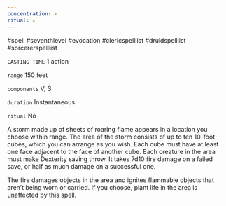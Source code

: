 ```yaml
---
concentration: 𐄂
ritual: 𐄂
---
```

#spell #seventhlevel #evocation #clericspelllist #druidspelllist #sorcererspelllist

`CASTING TIME`
1 action

`range`
150 feet

`components`
V, S

`duration`
Instantaneous

`ritual`
No

A storm made up of sheets of roaring flame appears in a location you choose within range. The area of the storm consists of up to ten 10-foot cubes, which you can arrange as you wish. Each cube must have at least one face adjacent to the face of another cube. Each creature in the area must make Dexterity saving throw. It takes 7d10 fire damage on a failed save, or half as much damage on a successful one.

The fire damages objects in the area and ignites flammable objects that aren’t being worn or carried. If you choose, plant life in the area is unaffected by this spell.